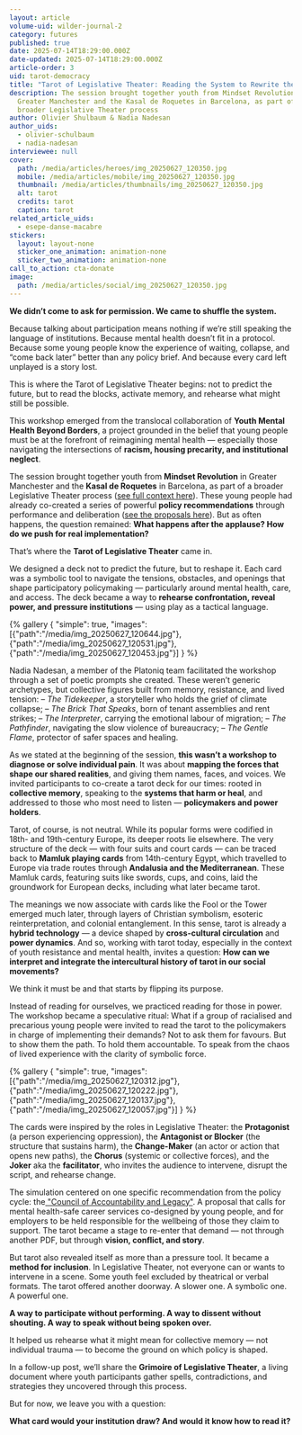 ```yaml
---
layout: article
volume-uid: wilder-journal-2
category: futures
published: true
date: 2025-07-14T18:29:00.000Z
date-updated: 2025-07-14T18:29:00.000Z
article-order: 3
uid: tarot-democracy
title: "Tarot of Legislative Theater: Reading the System to Rewrite the Future"
description: The session brought together youth from Mindset Revolution in
  Greater Manchester and the Kasal de Roquetes in Barcelona, as part of a
  broader Legislative Theater process
author: Olivier Shulbaum & Nadia Nadesan
author_uids:
  - olivier-schulbaum
  - nadia-nadesan
interviewee: null
cover:
  path: /media/articles/heroes/img_20250627_120350.jpg
  mobile: /media/articles/mobile/img_20250627_120350.jpg
  thumbnail: /media/articles/thumbnails/img_20250627_120350.jpg
  alt: tarot
  credits: tarot
  caption: tarot
related_article_uids:
  - esepe-danse-macabre
stickers:
  layout: layout-none
  sticker_one_animation: animation-none
  sticker_two_animation: animation-none
call_to_action: cta-donate
image:
  path: /media/articles/social/img_20250627_120350.jpg
---
```

**We didn’t come to ask for permission.
We came to shuffle the system.**

Because talking about participation means nothing if we’re still speaking the language of institutions.
Because mental health doesn’t fit in a protocol.
Because some young people know the experience of waiting, collapse, and “come back later” better than any policy brief.
And because every card left unplayed is a story lost.

This is where the Tarot of Legislative Theater begins:
not to predict the future,
but to read the blocks,
activate memory,
and rehearse what might still be possible.

This workshop emerged from the translocal collaboration of **Youth Mental Health Beyond Borders**, a project grounded in the belief that young people must be at the forefront of reimagining mental health — especially those navigating the intersections of **racism, housing precarity, and institutional neglect**.

The session brought together youth from **Mindset Revolution** in Greater Manchester and the **Kasal de Roquetes** in Barcelona, as part of a broader Legislative Theater process ([see full context here](https://openspaces.platoniq.net/conferences/MRLT/f/512/posts/110)). These young people had already co-created a series of powerful **policy recommendations** through performance and deliberation ([see the proposals here](https://openspaces.platoniq.net/conferences/MRLT/f/512/posts/112)). But as often happens, the question remained: **What happens after the applause? How do we push for real implementation?**

That’s where the **Tarot of Legislative Theater** came in.

We designed a deck not to predict the future, but to reshape it. Each card was a symbolic tool to navigate the tensions, obstacles, and openings that shape participatory policymaking — particularly around mental health, care, and access. The deck became a way to **rehearse confrontation, reveal power, and pressure institutions** — using play as a tactical language.

{% gallery { "simple": true, "images": [{"path":"/media/img_20250627_120644.jpg"},{"path":"/media/img_20250627_120531.jpg"},{"path":"/media/img_20250627_120453.jpg"}] } %}

Nadia Nadesan, a member of the Platoniq team facilitated the workshop through a set of poetic prompts she created. These weren’t generic archetypes, but collective figures built from memory, resistance, and lived tension:
 – *The Tidekeeper*, a storyteller who holds the grief of climate collapse;
 – *The Brick That Speaks*, born of tenant assemblies and rent strikes;
 – *The Interpreter*, carrying the emotional labour of migration;
 – *The Pathfinder*, navigating the slow violence of bureaucracy;
 – *The Gentle Flame*, protector of safer spaces and healing.

As we stated at the beginning of the session, **this wasn’t a workshop to diagnose or solve individual pain**. It was about **mapping the forces that shape our shared realities**, and giving them names, faces, and voices. We invited participants to co-create a tarot deck for our times:
rooted in **collective memory**,
speaking to the **systems that harm or heal**,
and addressed to those who most need to listen — **policymakers and power holders**.

Tarot, of course, is not neutral. While its popular forms were codified in 18th- and 19th-century Europe, its deeper roots lie elsewhere. The very structure of the deck — with four suits and court cards — can be traced back to **Mamluk playing cards** from 14th-century Egypt, which travelled to Europe via trade routes through **Andalusia and the Mediterranean**. These Mamluk cards, featuring suits like swords, cups, and coins, laid the groundwork for European decks, including what later became tarot.

The meanings we now associate with cards like the Fool or the Tower emerged much later, through layers of Christian symbolism, esoteric reinterpretation, and colonial entanglement. In this sense, tarot is already a **hybrid technology** — a device shaped by **cross-cultural circulation** and **power dynamics**. And so, working with tarot today, especially in the context of youth resistance and mental health, invites a question: **How can we interpret and integrate the intercultural history of tarot in our social movements?**

We think it must be and that starts by flipping its purpose.

Instead of reading for ourselves, we practiced reading for those in power. The workshop became a speculative ritual: What if a group of racialised and precarious young people were invited to read the tarot to the policymakers in charge of implementing their demands? Not to ask them for favours. But to show them the path. To hold them accountable. To speak from the chaos of lived experience with the clarity of symbolic force.

{% gallery { "simple": true, "images": [{"path":"/media/img_20250627_120312.jpg"},{"path":"/media/img_20250627_120222.jpg"},{"path":"/media/img_20250627_120137.jpg"},{"path":"/media/img_20250627_120057.jpg"}] } %}

The cards were inspired by the roles in Legislative Theater: the **Protagonist** (a person experiencing oppression), the **Antagonist or Blocker** (the structure that sustains harm), the **Change-Maker** (an actor or action that opens new paths), the **Chorus** (systemic or collective forces), and the **Joker** aka the **facilitator**, who invites the audience to intervene, disrupt the script, and rehearse change.

The simulation centered on one specific recommendation from the policy cycle: the[ "Council of Accountability and Legacy"](https://openspaces.platoniq.net/conferences/MRLT/f/508/proposals/1240). A proposal that calls for mental health-safe career services co-designed by young people, and for employers to be held responsible for the wellbeing of those they claim to support. The tarot became a stage to re-enter that demand — not through another PDF, but through **vision, conflict, and story**.

But tarot also revealed itself as more than a pressure tool. It became a **method for inclusion**. In Legislative Theater, not everyone can or wants to intervene in a scene. Some youth feel excluded by theatrical or verbal formats. The tarot offered another doorway. A slower one. A symbolic one. A powerful one.

**A way to participate without performing.
A way to dissent without shouting.
A way to speak without being spoken over.**

It helped us rehearse what it might mean for collective memory — not individual trauma — to become the ground on which policy is shaped.

In a follow-up post, we’ll share the **Grimoire of Legislative Theater**, a living document where youth participants gather spells, contradictions, and strategies they uncovered through this process.

But for now, we leave you with a question:

**What card would your institution draw?
And would it know how to read it?**
